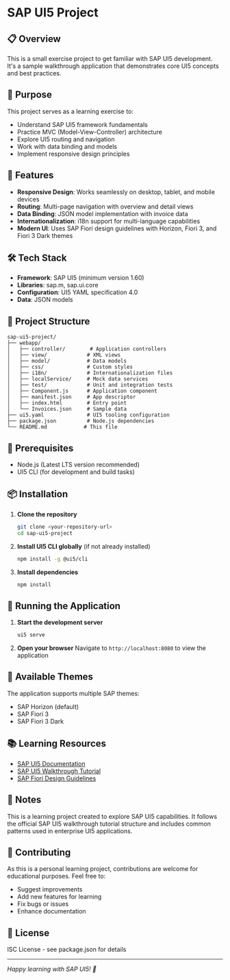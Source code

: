 # SAP UI5 Project

## 📋 Overview

This is a small exercise project to get familiar with SAP UI5 development. It's a sample walkthrough application that demonstrates core UI5 concepts and best practices.

## 🎯 Purpose

This project serves as a learning exercise to:

- Understand SAP UI5 framework fundamentals
- Practice MVC (Model-View-Controller) architecture
- Explore UI5 routing and navigation
- Work with data binding and models
- Implement responsive design principles

## 🚀 Features

- **Responsive Design**: Works seamlessly on desktop, tablet, and mobile devices
- **Routing**: Multi-page navigation with overview and detail views
- **Data Binding**: JSON model implementation with invoice data
- **Internationalization**: i18n support for multi-language capabilities
- **Modern UI**: Uses SAP Fiori design guidelines with Horizon, Fiori 3, and Fiori 3 Dark themes

## 🛠 Tech Stack

- **Framework**: SAP UI5 (minimum version 1.60)
- **Libraries**: sap.m, sap.ui.core
- **Configuration**: UI5 YAML specification 4.0
- **Data**: JSON models

## 📁 Project Structure

```
sap-ui5-project/
├── webapp/
│   ├── controller/        # Application controllers
│   ├── view/             # XML views
│   ├── model/            # Data models
│   ├── css/              # Custom styles
│   ├── i18n/             # Internationalization files
│   ├── localService/     # Mock data services
│   ├── test/             # Unit and integration tests
│   ├── Component.js      # Application component
│   ├── manifest.json     # App descriptor
│   ├── index.html        # Entry point
│   └── Invoices.json     # Sample data
├── ui5.yaml              # UI5 tooling configuration
├── package.json          # Node.js dependencies
└── README.md            # This file
```

## 🔧 Prerequisites

- Node.js (Latest LTS version recommended)
- UI5 CLI (for development and build tasks)

## 📦 Installation

1. **Clone the repository**

   ```bash
   git clone <your-repository-url>
   cd sap-ui5-project
   ```

2. **Install UI5 CLI globally** (if not already installed)

   ```bash
   npm install -g @ui5/cli
   ```

3. **Install dependencies**
   ```bash
   npm install
   ```

## 🚀 Running the Application

1. **Start the development server**

   ```bash
   ui5 serve
   ```

2. **Open your browser**
   Navigate to `http://localhost:8080` to view the application

## 🎨 Available Themes

The application supports multiple SAP themes:

- SAP Horizon (default)
- SAP Fiori 3
- SAP Fiori 3 Dark

## 📚 Learning Resources

- [SAP UI5 Documentation](https://ui5.sap.com/)
- [SAP UI5 Walkthrough Tutorial](https://ui5.sap.com/topic/3da5f4be63264db99f2e5b04c5e853db)
- [SAP Fiori Design Guidelines](https://experience.sap.com/fiori-design/)

## 📝 Notes

This is a learning project created to explore SAP UI5 capabilities. It follows the official SAP UI5 walkthrough tutorial structure and includes common patterns used in enterprise UI5 applications.

## 🤝 Contributing

As this is a personal learning project, contributions are welcome for educational purposes. Feel free to:

- Suggest improvements
- Add new features for learning
- Fix bugs or issues
- Enhance documentation

## 📄 License

ISC License - see package.json for details

---

_Happy learning with SAP UI5! 🎉_
